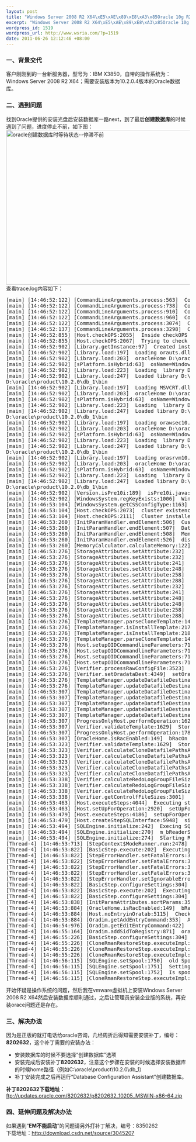 ```yaml
--- 
layout: post
title: "Windows Server 2008 R2 X64\xE5\xAE\x89\xE8\xA3\x85Oracle 10g R2\xE5\x90\x8E\xE4\xB8\x8D\xE8\x83\xBD\xE5\x88\x9B\xE5\xBB\xBA\xE6\x95\xB0\xE6\x8D\xAE\xE5\xBA\x93\xE9\x97\xAE\xE9\xA2\x98\xE8\xA7\xA3\xE5\x86\xB3\xE5\x8A\x9E\xE6\xB3\x95"
excerpt: "Windows Server 2008 R2 X64\xE5\xAE\x89\xE8\xA3\x85Oracle 10g R2\xE5\x90\x8E\xE4\xB8\x8D\xE8\x83\xBD\xE5\x88\x9B\xE5\xBB\xBA\xE6\x95\xB0\xE6\x8D\xAE\xE5\xBA\x93\xE9\x97\xAE\xE9\xA2\x98\xE8\xA7\xA3\xE5\x86\xB3\xE5\x8A\x9E\xE6\xB3\x95"
wordpress_id: 1519
wordpress_url: http://www.wsria.com/?p=1519
date: 2011-06-26 12:12:46 +08:00
---
```

<h3>一、背景交代</h3>
客户刚刚到的一台新服务器，型号为：IBM X3850，自带的操作系统为：Windows Server 2008 R2 X64；需要安装版本为10.2.0.4版本的Oracle数据库。
<h3>二、遇到问题</h3>
找到Oracle提供的安装光盘后安装数据库一路next，到了最后<strong>创建数据库</strong>的时候遇到了问题，进度停止不前，如下图：
<a href="http://www.wsria.com/wp-content/uploads/2011/06/oracle-create-db.png"><img src="http://www.wsria.com/wp-content/uploads/2011/06/oracle-create-db.png" alt="oracle创建数据库时等待状态--停滞不前" title="oracle创建数据库时等待状态--停滞不前" width="575" height="423" class="alignright size-full wp-image-1522" /></a><br/>
查看trace.log内容如下：
<!--more-->
<pre>
[main] [14:46:52:122] [CommandLineArguments.process:563]  CommandLineArguments->process: number of arguments = 32
[main] [14:46:52:122] [CommandLineArguments.process:738]  CommandLineArguments->process: Create Database argument is specified
[main] [14:46:52:122] [CommandLineArguments.process:910]  CommandLineArguments->process: template Name argument is specified
[main] [14:46:52:122] [CommandLineArguments.process:960]  CommandLineArguments->process: db name argument is specified
[main] [14:46:52:122] [CommandLineArguments.process:3074]  CommandLineArguments->process: in Operation Type is Creation/GenerateScripts Mode condition
[main] [14:46:52:137] [CommandLineArguments.process:3298]  CommandLineArguments->process: Successfully process command line arguments
[main] [14:46:52:855] [Host.checkOPS:2055]  Inside checkOPS
[main] [14:46:52:855] [Host.checkOPS:2067]  Trying to check cluster existence
[main] [14:46:52:902] [Library.getInstance:97]  Created instance of Library. 
[main] [14:46:52:902] [Library.load:197]  Loading orauts.dll...
[main] [14:46:52:902] [Library.load:203]  oracleHome D:\oracle\product\10.2.0\db_1
[main] [14:46:52:902] [sPlatform.isHybrid:63]  osName=Windows Vista osArch=amd64 rc=false
[main] [14:46:52:902] [Library.load:223]  Loading  library D:\oracle\product\10.2.0\db_1\bin\orauts.dll
[main] [14:46:52:902] [Library.load:247]  Loaded library D:\oracle\product\10.2.0\db_1\bin\orauts.dll from path=
D:\oracle\product\10.2.0\db_1\bin
[main] [14:46:52:902] [Library.load:197]  Loading MSVCRT.dll...
[main] [14:46:52:902] [Library.load:203]  oracleHome D:\oracle\product\10.2.0\db_1
[main] [14:46:52:902] [sPlatform.isHybrid:63]  osName=Windows Vista osArch=amd64 rc=false
[main] [14:46:52:902] [Library.load:223]  Loading  library D:\oracle\product\10.2.0\db_1\bin\MSVCRT.dll
[main] [14:46:52:902] [Library.load:247]  Loaded library D:\oracle\product\10.2.0\db_1\bin\MSVCRT.dll from path=
D:\oracle\product\10.2.0\db_1\bin
[main] [14:46:52:902] [Library.load:197]  Loading orawsec10.dll...
[main] [14:46:52:902] [Library.load:203]  oracleHome D:\oracle\product\10.2.0\db_1
[main] [14:46:52:902] [sPlatform.isHybrid:63]  osName=Windows Vista osArch=amd64 rc=false
[main] [14:46:52:902] [Library.load:223]  Loading  library D:\oracle\product\10.2.0\db_1\bin\orawsec10.dll
[main] [14:46:52:902] [Library.load:247]  Loaded library D:\oracle\product\10.2.0\db_1\bin\orawsec10.dll from path=
D:\oracle\product\10.2.0\db_1\bin
[main] [14:46:52:902] [Library.load:197]  Loading orasrvm10.dll...
[main] [14:46:52:902] [Library.load:203]  oracleHome D:\oracle\product\10.2.0\db_1
[main] [14:46:52:902] [sPlatform.isHybrid:63]  osName=Windows Vista osArch=amd64 rc=false
[main] [14:46:52:902] [Library.load:223]  Loading  library D:\oracle\product\10.2.0\db_1\bin\orasrvm10.dll
[main] [14:46:52:902] [Library.load:247]  Loaded library D:\oracle\product\10.2.0\db_1\bin\orasrvm10.dll from path=
D:\oracle\product\10.2.0\db_1\bin
[main] [14:46:52:902] [Version.isPre10i:189]  isPre10i.java: Returning FALSE
[main] [14:46:52:902] [WindowsSystem.regKeyExists:1006]  WindowsSystem.regKeyExists: mainkey= HKEY_LOCAL_MACHINE subkey = Software\Oracle\Ocr
[main] [14:46:53:104] [WindowsSystem.getCSSConfigType:1163]  configType=null
[main] [14:46:53:104] [Host.checkOPS:2073]  cluster existence:false
[main] [14:46:53:104] [Host.checkOPS:2111]  Cluster installed=false
[main] [14:46:53:260] [InitParamHandler.endElement:506]  CustomSGA flag: false
[main] [14:46:53:260] [InitParamHandler.endElement:507]  Database Type: MULTIPURPOSE
[main] [14:46:53:260] [InitParamHandler.endElement:508]  Mem Percentage: 40
[main] [14:46:53:260] [InitParamHandler.endElement:526]  distributing Memory: 13737443328
[main] [14:46:53:260] [MemoryCalculator.calculateMemory:122]  Setting SGA to MAX_SGA 1610612736
[main] [14:46:53:276] [StorageAttributes.setAttribute:232]  IN threadID:1 group#=1
[main] [14:46:53:276] [StorageAttributes.setAttribute:232]  IN threadID:1 group#=2
[main] [14:46:53:276] [StorageAttributes.setAttribute:241]  Current threadID=1
[main] [14:46:53:276] [StorageAttributes.setAttribute:248]  Current threadID=1 ==> redoGroups[0]=1
[main] [14:46:53:276] [StorageAttributes.setAttribute:258]  vRedoGroups:[1]
[main] [14:46:53:276] [StorageAttributes.setAttribute:288]  setAttribute: bExists=false
[main] [14:46:53:276] [StorageAttributes.setAttribute:232]  IN threadID:1 group#=3
[main] [14:46:53:276] [StorageAttributes.setAttribute:241]  Current threadID=1
[main] [14:46:53:276] [StorageAttributes.setAttribute:248]  Current threadID=1 ==> redoGroups[0]=1
[main] [14:46:53:276] [StorageAttributes.setAttribute:248]  Current threadID=1 ==> redoGroups[1]=2
[main] [14:46:53:276] [StorageAttributes.setAttribute:258]  vRedoGroups:[1, 2]
[main] [14:46:53:276] [StorageAttributes.setAttribute:288]  setAttribute: bExists=false
[main] [14:46:53:276] [TemplateManager.parseCloneTemplate:1477]  See for any transportable datafiles in TemplateManager.....
[main] [14:46:53:276] [TemplateManager.isInstallTemplate:2178]  Selected Template by user:=General Purpose
[main] [14:46:53:276] [TemplateManager.isInstallTemplate:2185]  The Message Id to be searched:=GENERAL_PURPOSE
[main] [14:46:53:276] [TemplateManager.parseCloneTemplate:1489]  create new clone data file for tp file.......
[main] [14:46:53:276] [Host.setupOIDCommandlineParameters:7184]  setupOIDCommandlineParameters: 
[main] [14:46:53:276] [Host.setupOIDCommandlineParameters:7185]  m_regWithdirService: false
[main] [14:46:53:276] [Host.setupOIDCommandlineParameters:7186]  m_unregWithdirService: false
[main] [14:46:53:276] [Host.setupOIDCommandlineParameters:7187]  m_updateDirService: false
[main] [14:46:53:276] [Verifier.processRawConfigFile:3523]  StorageType == 0
[main] [14:46:53:276] [Verifier.setOradataDest:4349]  setOradataDest:dfDest=D:\oracle\product\10.2.0\oradata
[main] [14:46:53:276] [TemplateManager.updateDatafileDestination:1957]  updateDatafiles:datafileDir=D:\oracle\product\10.2.0\oradata
[main] [14:46:53:276] [TemplateManager.updateDatafileDestination:2103]  From template, RedoLogGrName=1
[main] [14:46:53:307] [TemplateManager.updateDatafileDestination:2118]  new file name redo01.log
[main] [14:46:53:307] [TemplateManager.updateDatafileDestination:2103]  From template, RedoLogGrName=2
[main] [14:46:53:307] [TemplateManager.updateDatafileDestination:2118]  new file name redo02.log
[main] [14:46:53:307] [TemplateManager.updateDatafileDestination:2103]  From template, RedoLogGrName=3
[main] [14:46:53:307] [TemplateManager.updateDatafileDestination:2118]  new file name redo03.log
[main] [14:46:53:307] [ProgressOnlyHost.performOperation:162]  processRawConfigFile=false
[main] [14:46:53:307] [Verifier.validateTemplate:1629]  StorageType == 0
[main] [14:46:53:307] [ProgressOnlyHost.performOperation:178]  validateTemplate=true
[main] [14:46:53:307] [OracleHome.isRacEnabled:149]  bRacOn = false
[main] [14:46:53:323] [Verifier.validateTemplate:1629]  StorageType == 0
[main] [14:46:53:323] [Verifier.calculateCloneDatafilePathsAndSizes:2951]  canonicalPath=D:\oracle\product\10.2.0\
[main] [14:46:53:323] [Verifier.calculateCloneDatafilePathsAndSizes:2951]  canonicalPath=D:\oracle\product\10.2.0\
[main] [14:46:53:323] [Verifier.calculateCloneDatafilePathsAndSizes:2951]  canonicalPath=D:\oracle\product\10.2.0\
[main] [14:46:53:323] [Verifier.calculateCloneDatafilePathsAndSizes:2951]  canonicalPath=D:\oracle\product\10.2.0\
[main] [14:46:53:323] [Verifier.calculateCloneDatafilePathsAndSizes:2951]  canonicalPath=D:\oracle\product\10.2.0\
[main] [14:46:53:338] [Verifier.calculateRedoLogGroupFileSizes:3083]  canonicalPath=D:\oracle\product\10.2.0\
[main] [14:46:53:338] [Verifier.calculateRedoLogGroupFileSizes:3083]  canonicalPath=D:\oracle\product\10.2.0\
[main] [14:46:53:338] [Verifier.calculateRedoLogGroupFileSizes:3083]  canonicalPath=D:\oracle\product\10.2.0\
[main] [14:46:53:338] [Verifier.getControlfFileSizes:3001]  No. of Control files:=3
[main] [14:46:53:463] [Host.executeSteps:4044]  Executing steps....
[main] [14:46:53:463] [Host.setUpForOperation:2920]  setUpForOperation: Mode = 128
[main] [14:46:53:479] [Host.executeSteps:4186]  setupForOperation returned: true
[main] [14:46:53:479] [Host.createStepSQLInterface:5948]  sid =orcl
[main] [14:46:53:494] [SQLEngine.initialize:242]  Execing SQLPLUS/SVRMGR process...
[main] [14:46:53:494] [SQLEngine.initialize:270]  m_bReaderStarted: false
[main] [14:46:53:494] [SQLEngine.initialize:274]  Starting Reader Thread... 
[Thread-4] [14:46:53:713] [StepContext$ModeRunner.run:2478]  ---- Progress Needed:=true
[Thread-4] [14:46:53:822] [BasicStep.execute:202]  Executing Step : CLONE_DB_CREATION_RMAN_RESTORE
[Thread-4] [14:46:53:822] [StepErrorHandler.setFatalErrors:322]  setting Fatal Error: ORA-01092
[Thread-4] [14:46:53:822] [StepErrorHandler.setFatalErrors:322]  setting Fatal Error: ORA-01034
[Thread-4] [14:46:53:822] [StepErrorHandler.setFatalErrors:322]  setting Fatal Error: ORA-03114
[Thread-4] [14:46:53:822] [StepErrorHandler.setFatalErrors:322]  setting Fatal Error: ORA-12560
[Thread-4] [14:46:53:822] [StepErrorHandler.setIgnorableErrors:250]  setting Ignorable Error: ORA-01109
[Thread-4] [14:46:53:822] [BasicStep.configureSettings:304]  messageHandler being set=null
[Thread-4] [14:46:53:822] [BasicStep.execute:202]  Executing Step : INSTANCE_CREATION
[Thread-4] [14:46:53:822] [BasicStep.configureSettings:304]  messageHandler being set=null
[Thread-4] [14:46:53:838] [InitParamAttributes.sortParams:3532]  m_sortOn:-1 sortOn:4
[Thread-4] [14:46:53:884] [OracleHome.isRacEnabled:149]  bRacOn = false
[Thread-4] [14:46:53:884] [Host.noEntryinOratab:5115]  Check made for oratab arg passed............
[Thread-4] [14:46:53:884] [Oradim.getAddEntryCommand:353]  AddEntry=[D:\oracle\product\10.2.0\db_1\bin\oradim.exe, -new, -sid, ORCL, -startmode, manual, -spfile]
[Thread-4] [14:46:54:976] [Oradim.getEditEntryCommand:422]  getEditEntry cmd=[D:\oracle\product\10.2.0\db_1\bin\oradim.exe, -edit, -sid, ORCL, -startmode, auto, -srvcstart, system]
[Thread-4] [14:46:55:164] [Oradim.addSidToRegistry:871]  oracleHomeKey: SOFTWARE\ORACLE\KEY_OraDb10g_home1
[Thread-4] [14:46:55:226] [BasicStep.configureSettings:304]  messageHandler being set=oracle.sysman.assistants.util.UIMessageHandler@6f27f79d
[Thread-4] [14:46:55:226] [CloneRmanRestoreStep.executeImpl:217]  Instance Creation went fine..........
[Thread-4] [14:46:55:226] [CloneRmanRestoreStep.executeImpl:224]  db_recovery_file_dest=D:\oracle\product\10.2.0\flash_recovery_area
[Thread-4] [14:46:55:226] [CloneRmanRestoreStep.executeImpl:227]  db_recovery_file_dest_size=2147483648
[Thread-4] [14:46:56:115] [SQLEngine.setSpool:1750]  old Spool  = null
[Thread-4] [14:46:56:115] [SQLEngine.setSpool:1751]  Setting Spool  = D:\oracle\product\10.2.0\db_1\cfgtoollogs\dbca\orcl\CloneRmanRestore.log
[Thread-4] [14:46:56:115] [SQLEngine.setSpool:1752]  Is spool appendable? --> true
[Thread-4] [14:46:56:115] [CloneRmanRestoreStep.executeImpl:320]  starting with pfile=D:\oracle\product\10.2.0\admin\orcl\pfile\init.ora
</pre>
开始怀疑是操作系统的问题，然后我在vmware虚拟机上安装Windows Server 2008 R2 X64然后安装数据库顺利通过，之后让管理员安装企业版的系统，再安装orace问题还是存在。
<h3>三、解决办法</h3>
因为是正版的就打电话给oracle咨询，几经周折后得知需要安装补丁，编号：<strong>8202632</strong>，这个补丁需要的安装办法：
<ul>
	<li>安装数据库的时候不要选择“创建数据库”选项</li>
	<li>安装完成后安装补丁<strong>8202632</strong>，注意这个步骤在安装的时候选择安装数据库的时候home路径（例如C:\oracle\product\10.2.0\db_1）</li>
	<li>补丁安装完成之后再运行“Database Configuration Assistant”创建数据库。</li>
</ul>
<strong>补丁8202632下载地址：</strong><a href="ftp://updates.oracle.com/8202632/p8202632_10205_MSWIN-x86-64.zip" target="_blank">ftp://updates.oracle.com/8202632/p8202632_10205_MSWIN-x86-64.zip</a>
<h3>四、延伸问题及解决办法</h3>
如果遇到“<strong>EM不能启动</strong>”的问题请另外打补丁解决，编号：8350262<br/>
下载地址：<a href="http://download.csdn.net/source/3045207">http://download.csdn.net/source/3045207</a>

